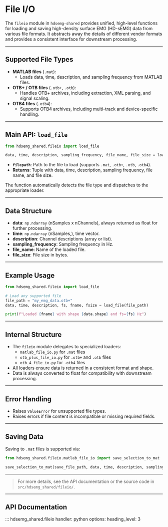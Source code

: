 # File I/O

The `fileio` module in `hdsemg-shared` provides unified, high-level functions for loading and saving high-density surface EMG (HD-sEMG) data from various file formats. It abstracts away the details of different vendor formats and provides a consistent interface for downstream processing.

---

## Supported File Types

- **MATLAB files** (`.mat`):
  - Loads data, time, description, and sampling frequency from MATLAB files.
- **OTB+ / OTB files** (`.otb+`, `.otb`):
  - Handles OTB+ archives, including extraction, XML parsing, and signal scaling.
- **OTB4 files** (`.otb4`):
  - Supports OTB4 archives, including multi-track and device-specific handling.

---

## Main API: `load_file`

```python
from hdsemg_shared.fileio import load_file

data, time, description, sampling_frequency, file_name, file_size = load_file(filepath)
```

- **`filepath`**: Path to the file to load (supports `.mat`, `.otb+`, `.otb`, `.otb4`).
- **Returns**: Tuple with data, time, description, sampling frequency, file name, and file size.

The function automatically detects the file type and dispatches to the appropriate loader.

---

## Data Structure

- **data**: `np.ndarray` (nSamples x nChannels), always returned as float for further processing.
- **time**: `np.ndarray` (nSamples,), time vector.
- **description**: Channel descriptions (array or list).
- **sampling_frequency**: Sampling frequency in Hz.
- **file_name**: Name of the loaded file.
- **file_size**: File size in bytes.

---

## Example Usage

```python
from hdsemg_shared.fileio import load_file

# Load any supported file
file_path = "my_emg_data.otb+"
data, time, description, fs, fname, fsize = load_file(file_path)

print(f"Loaded {fname} with shape {data.shape} and fs={fs} Hz")
```

---

## Internal Structure

- The `fileio` module delegates to specialized loaders:
  - `matlab_file_io.py` for `.mat` files
  - `otb_plus_file_io.py` for `.otb+` and `.otb` files
  - `otb_4_file_io.py` for `.otb4` files
- All loaders ensure data is returned in a consistent format and shape.
- Data is always converted to float for compatibility with downstream processing.

---

## Error Handling

- Raises `ValueError` for unsupported file types.
- Raises errors if file content is incompatible or missing required fields.

---

## Saving Data

Saving to `.mat` files is supported via:

```python
from hdsemg_shared.fileio.matlab_file_io import save_selection_to_mat

save_selection_to_mat(save_file_path, data, time, description, sampling_frequency, file_name, grid_info)
```

---

> For more details, see the API documentation or the source code in `src/hdsemg_shared/fileio/`.

---

## API Documentation

::: hdsemg_shared.fileio
    handler: python
    options:
      heading_level: 3


